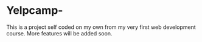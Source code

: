 # Yelpcamp-
This is a project self coded on my own from my very first web development course. More features will be added soon.
